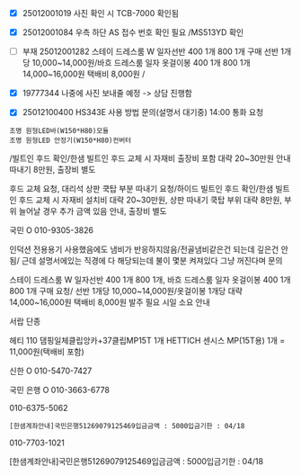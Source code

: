 - [x] 25012001019 사진 확인 시 TCB-7000 확인됨
- [x] 25012001084 우측 하단 AS 접수 번호 확인 필요 /MS513YD 확인
- [ ] 부재 25012001282 스테이 드레스룸 W 일자선반 400 1개 800 1개 구매 선반 1개당 10,000~14,000원/바흐 드레스룸 일자 옷걸이봉 400 1개 800 1개 14,000~16,000원 택배비 8,000원 /
- [x] 19777344 나중에 사진 보내줄 예정 -> 상담 진행함
- [x] 25012100400 HS343E 사용 방법 문의(설명서 대기중) 14:00 통화 요청


```
조명 원형LED바(W150*H80)모듈
조명 원형LED 안정기(W150*H80)컨버터
```


/빌트인 후드 확인/한샘 빌트인 후드 교체 시 자재비 출장비 포함 대략 20~30만원 안내
따내기 8만원, 출장비 별도


후드 교체 요청, 대리석 상판 쿡탑 부분 따내기 요청/하이드 빌트인 후드 확인/한샘 빌트인 후드 교체 시 자재비 설치비 대략 20~30만원, 상판 따내기 쿡탑 부위 대략 8만원, 부위 늘어날 경우 추가 금액 있음 안내, 출장비 별도


국민
O 010-9305-3826

인덕션 전용용기 사용했음에도 냄비가 반응하지않음/전골냄비같은건 되는데 깊은건 안됨/ 근데 설명서에있는 직경에 다 해당되는데 불이 몇분 켜져있다 그냥 꺼진다며 문의



스테이 드레스룸 W 일자선반 400 1개 800 1개, 바흐 드레스룸 일자 옷걸이봉 400 1개 800 1개 구매 요청/ 선반 1개당 10,000~14,000원/옷걸이봉 1개당 대략 14,000~16,000원 택배비 8,000원 발주 필요 시일 소요 안내


서랍 단종


헤티 110 댐핑일체클립앙카+37클립MP15T 1개 HETTICH 센시스 MP(15T용) 1개 = 11,000원(택배비 포함)


신한
O 010-5470-7427


국민 은행
O 010-3663-6778


010-6375-5062
```
[한샘계좌안내]국민은행51269079125469입금금액 : 5000입금기한 : 04/18
```

010-7703-1021

[한샘계좌안내]국민은행51269079125469입금금액 : 5000입금기한 : 04/18
